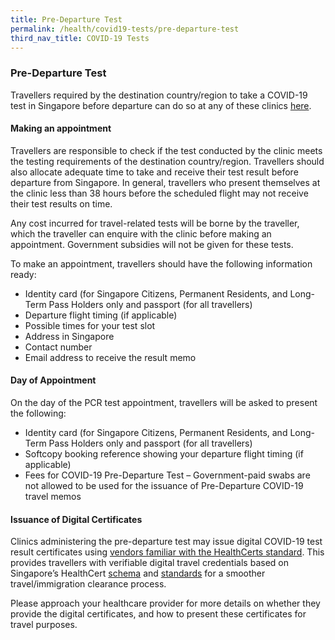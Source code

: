 ```yaml
---
title: Pre-Departure Test
permalink: /health/covid19-tests/pre-departure-test
third_nav_title: COVID-19 Tests
---
```


<div id="pdt"></div>

### Pre-Departure Test

Travellers required by the destination country/region to take a COVID-19 test in Singapore before departure can do so at any of these clinics [here](https://www.moh.gov.sg/licensing-and-regulation/regulations-guidelines-and-circulars/details/list-of-covid-19-swab-providers). 

#### Making an appointment

Travellers are responsible to check if the test conducted by the clinic meets the testing requirements of the destination country/region. Travellers should also allocate adequate time to take and receive their test result before departure from Singapore. In general, travellers who present themselves at the clinic less than 38 hours before the scheduled flight may not receive their test results on time.

Any cost incurred for travel-related tests will be borne by the traveller, which the traveller can enquire with the clinic before making an appointment. Government subsidies will not be given for these tests.

To make an appointment, travellers should have the following information ready:
- Identity card (for Singapore Citizens, Permanent Residents, and Long-Term Pass Holders only and passport (for all travellers)
- Departure flight timing (if applicable)
- Possible times for your test slot
- Address in Singapore
- Contact number
- Email address to receive the result memo

#### Day of Appointment 

On the day of the PCR test appointment, travellers will be asked to present the following: 
- Identity card (for Singapore Citizens, Permanent Residents, and Long-Term Pass Holders only and passport (for all travellers)
- Softcopy booking reference showing your departure flight timing (if applicable)
- Fees for COVID-19 Pre-Departure Test – Government-paid swabs are not allowed to be used for the issuance of Pre-Departure COVID-19 travel memos

#### Issuance of Digital Certificates

Clinics administering the pre-departure test may issue digital COVID-19 test result certificates using [vendors familiar with the HealthCerts standard](https://www.healthcerts.gov.sg/list-of-providers/). This provides travellers with verifiable digital travel credentials based on Singapore’s HealthCert [schema](https://www.healthcerts.gov.sg/schema/) and [standards](https://www.healthcerts.gov.sg/digital-standards/) for a smoother travel/immigration clearance process. 

Please approach your healthcare provider for more details on whether they provide the digital certificates, and how to present these certificates for travel purposes.



